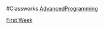 #Classworks
[AdvancedProgramming](https://github.com/eneskzlcn/AdvancedPrograming)

[First Week](https://github.com/eneskzlcn/AdvancedPrograming/Classworks/FirstWeek/firstWeekWork.PNG)
